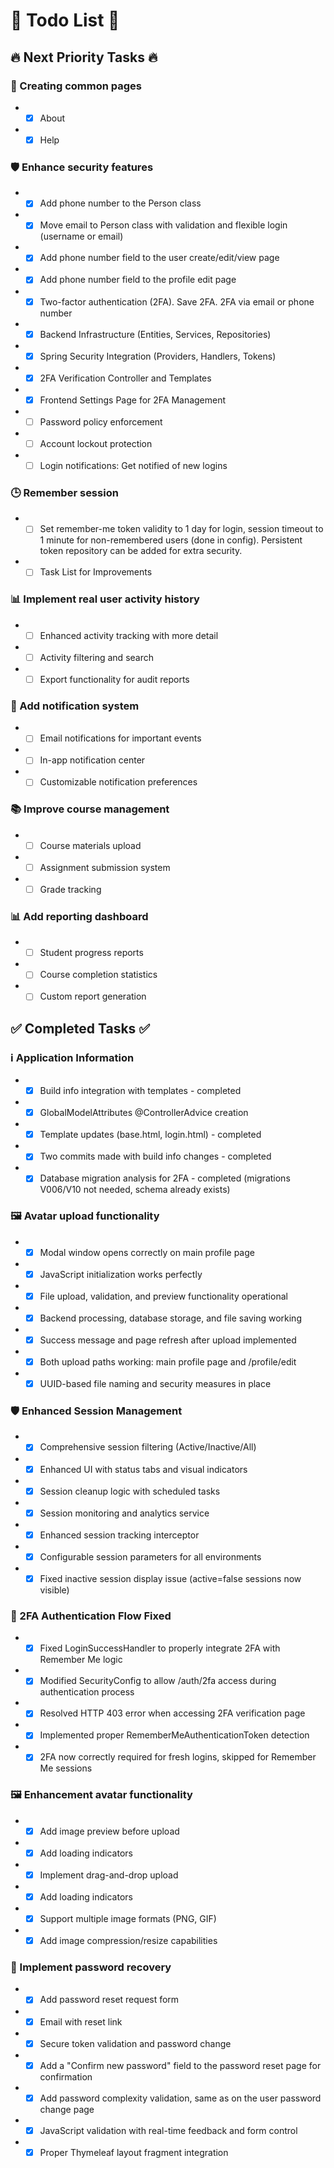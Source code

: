 # 📝 Todo List 📝

## 🔥 Next Priority Tasks 🔥

### 📄 Creating common pages

- - [x] About
- - [x] Help
  
### 🛡️ Enhance security features

- - [x] Add phone number to the Person class
- - [x] Move email to Person class with validation and flexible login (username or email)
- - [x] Add phone number field to the user create/edit/view page
- - [x] Add phone number field to the profile edit page
- - [x] Two-factor authentication (2FA). Save 2FA. 2FA via email or phone number
- - [x] Backend Infrastructure (Entities, Services, Repositories)
- - [x] Spring Security Integration (Providers, Handlers, Tokens)  
- - [x] 2FA Verification Controller and Templates
- - [x] Frontend Settings Page for 2FA Management
- - [ ] Password policy enforcement
- - [ ] Account lockout protection
- - [ ] Login notifications: Get notified of new logins

### 🕒 Remember session

- - [ ] Set remember-me token validity to 1 day for login, session timeout to 1 minute for non-remembered users (done in config). Persistent token repository can be added for extra security.
- - [ ] Task List for Improvements

### 📊 Implement real user activity history

- - [ ] Enhanced activity tracking with more detail
- - [ ] Activity filtering and search
- - [ ] Export functionality for audit reports

### 🔔 Add notification system

- - [ ] Email notifications for important events
- - [ ] In-app notification center
- - [ ] Customizable notification preferences

### 📚 Improve course management

- - [ ] Course materials upload
- - [ ] Assignment submission system
- - [ ] Grade tracking

### 📊 Add reporting dashboard

- - [ ] Student progress reports
- - [ ] Course completion statistics
- - [ ] Custom report generation

## ✅ Completed Tasks ✅

### ℹ️ Application Information

- - [x] Build info integration with templates - completed
- - [x] GlobalModelAttributes @ControllerAdvice creation
- - [x] Template updates (base.html, login.html) - completed
- - [x] Two commits made with build info changes - completed
- - [x] Database migration analysis for 2FA - completed (migrations V006/V10 not needed, schema already exists)

### 🖼️ Avatar upload functionality

- - [x] Modal window opens correctly on main profile page
- - [x] JavaScript initialization works perfectly
- - [x] File upload, validation, and preview functionality operational
- - [x] Backend processing, database storage, and file saving working
- - [x] Success message and page refresh after upload implemented
- - [x] Both upload paths working: main profile page and /profile/edit
- - [x] UUID-based file naming and security measures in place

### 🛡️ Enhanced Session Management

- - [x] Comprehensive session filtering (Active/Inactive/All)
- - [x] Enhanced UI with status tabs and visual indicators
- - [x] Session cleanup logic with scheduled tasks
- - [x] Session monitoring and analytics service
- - [x] Enhanced session tracking interceptor
- - [x] Configurable session parameters for all environments
- - [x] Fixed inactive session display issue (active=false sessions now visible)

### 🔐 2FA Authentication Flow Fixed

- - [x] Fixed LoginSuccessHandler to properly integrate 2FA with Remember Me logic
- - [x] Modified SecurityConfig to allow /auth/2fa access during authentication process
- - [x] Resolved HTTP 403 error when accessing 2FA verification page
- - [x] Implemented proper RememberMeAuthenticationToken detection
- - [x] 2FA now correctly required for fresh logins, skipped for Remember Me sessions

### 🖼️ Enhancement avatar functionality

- - [x] Add image preview before upload
- - [x] Add loading indicators
- - [x] Implement drag-and-drop upload
- - [x] Add loading indicators
- - [x] Support multiple image formats (PNG, GIF)
- - [x] Add image compression/resize capabilities

### 🔑 Implement password recovery

- - [x] Add password reset request form
- - [x] Email with reset link
- - [x] Secure token validation and password change
- - [x] Add a "Confirm new password" field to the password reset page for confirmation
- - [x] Add password complexity validation, same as on the user password change page
- - [x] JavaScript validation with real-time feedback and form control
- - [x] Proper Thymeleaf layout fragment integration

